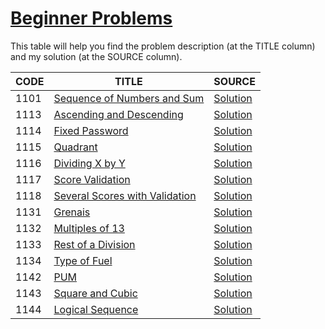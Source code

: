 # [Beginner Problems](https://www.urionlinejudge.com.br/judge/en/problems/index/1?page=3)

This table will help you find the problem description (at the TITLE column) and my solution (at the SOURCE column).

CODE | TITLE | SOURCE
---- | ----- | ------
1101 | [Sequence of Numbers and Sum](https://www.urionlinejudge.com.br/judge/en/problems/view/1101) | [Solution](./1101/main.go)
1113 | [Ascending and Descending](https://www.urionlinejudge.com.br/judge/en/problems/view/1113) | [Solution](./1113/main.go)
1114 | [Fixed Password](https://www.urionlinejudge.com.br/judge/en/problems/view/1114) | [Solution](./1114/main.go)
1115 | [Quadrant](https://www.urionlinejudge.com.br/judge/en/problems/view/1115) | [Solution](./1115/main.go)
1116 | [Dividing X by Y](https://www.urionlinejudge.com.br/judge/en/problems/view/1116) | [Solution](./1116/main.go)
1117 | [Score Validation](https://www.urionlinejudge.com.br/judge/en/problems/view/1117) | [Solution](./1117/main.go)
1118 | [Several Scores with Validation](https://www.urionlinejudge.com.br/judge/en/problems/view/1118) | [Solution](./1118/main.go)
1131 | [Grenais](https://www.urionlinejudge.com.br/judge/en/problems/view/1131) | [Solution](./1131/main.go)
1132 | [Multiples of 13](https://www.urionlinejudge.com.br/judge/en/problems/view/1132) | [Solution](./1132/main.go)
1133 | [Rest of a Division](https://www.urionlinejudge.com.br/judge/en/problems/view/1133) | [Solution](./1133/main.go)
1134 | [Type of Fuel](https://www.urionlinejudge.com.br/judge/en/problems/view/1134) | [Solution](./1134/main.go)
1142 | [PUM](https://www.urionlinejudge.com.br/judge/en/problems/view/1142) | [Solution](./1142/main.go)
1143 | [Square and Cubic](https://www.urionlinejudge.com.br/judge/en/problems/view/1143) | [Solution](./1143/main.go)
1144 | [Logical Sequence](https://www.urionlinejudge.com.br/judge/en/problems/view/1144) | [Solution](./1144/main.go)
